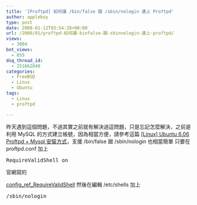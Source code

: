 ```yaml
---
title: '[Proftpd] 如何讓 /bin/false 跟 /sbin/nologin 連上 Proftpd'
author: appleboy
type: post
date: 2008-01-12T03:54:28+00:00
url: /2008/01/proftpd-如何讓-binfalse-跟-sbinnologin-連上-proftpd/
views:
  - 3004
bot_views:
  - 655
dsq_thread_id:
  - 251662840
categories:
  - FreeBSD
  - Linux
  - Ubuntu
tags:
  - Linux
  - proftpd

---
```

昨天遇到這個問題，不過其實之前就有解決過這問題，只是忘記怎麼解決，之前是利用 MySQL 的方式建立帳號，因為相當方便，請參考這篇 [[Linux] Ubuntu 6.06 Proftpd + Mysql 安裝方式][1]，支援 /bin/false 跟 /sbin/nologin 也相當簡單 只要在 proftpd.conf 加上 

<pre class="brush: bash; title: ; notranslate" title="">RequireValidShell on
</pre> 官網寫的 

[config\_ref\_RequireValidShell][2] 然後在編輯 /etc/shells 加上 

<pre class="brush: bash; title: ; notranslate" title="">/sbin/nologin
</pre>

 [1]: http://blog.wu-boy.com/2006/10/21/22/
 [2]: http://www.proftpd.org/docs/directives/linked/config_ref_RequireValidShell.html